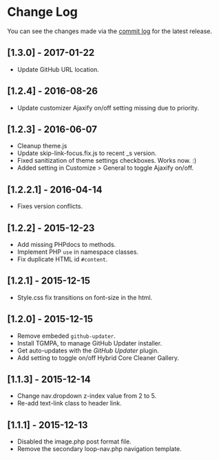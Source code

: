 # Change Log

You can see the changes made via the [commit log](https://github.com/thefrosty/The-One-Theme/commits/master) for the latest release.

## [1.3.0] - 2017-01-22

* Update GitHub URL location.

## [1.2.4] - 2016-08-26

* Update customizer Ajaxify on/off setting missing due to priority.

## [1.2.3] - 2016-06-07

* Cleanup theme.js
* Update skip-link-focus.fix.js to recent _s version.
* Fixed sanitization of theme settings checkboxes. Works now. :)
* Added setting in Customize > General to toggle Ajaxify on/off.

## [1.2.2.1] - 2016-04-14

* Fixes version conflicts.

## [1.2.2] - 2015-12-23

* Add missing PHPdocs to methods.
* Implement PHP `use` in namespace classes.
* Fix duplicate HTML id `#content`.

## [1.2.1] - 2015-12-15

* Style.css fix transitions on font-size in the html.

## [1.2.0] - 2015-12-15

* Remove embeded `github-updater`.
* Install TGMPA, to manage GitHub Updater installer.
* Get auto-updates with the *GitHub Updater* plugin.
* Add setting to toggle on/off Hybrid Core Cleaner Gallery.

## [1.1.3] - 2015-12-14

* Change nav.dropdown z-index value from 2 to 5.
* Re-add text-link class to header link.

## [1.1.1] - 2015-12-13

* Disabled the image.php post format file.
* Remove the secondary loop-nav.php navigation template.
